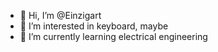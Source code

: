 - 👋 Hi, I’m @Einzigart
- 👀 I’m interested in keyboard, maybe
- 🌱 I’m currently learning electrical engineering

<!---
Einzigart/Einzigart is a ✨ special ✨ repository because its `README.md` (this file) appears on your GitHub profile.
You can click the Preview link to take a look at your changes.
--->
